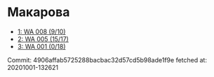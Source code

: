 # Макарова
- [1: WA 008 (9/10)](1.md)
- [2: WA 005 (15/17)](2.md)
- [3: WA 001 (0/18)](3.md)

Commit: 4906affab5725288bacbac32d57cd5b98ade1f9e
 fetched at: 20201001-132621
